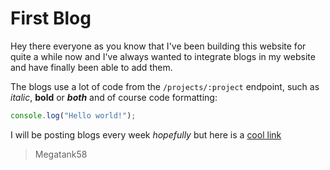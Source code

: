 # First Blog

Hey there everyone as you know that I've been building this website for quite a while now and I've always wanted to integrate blogs in my website and have finally been able to add them.

The blogs use a lot of code from the `/projects/:project` endpoint, such as *italic*, **bold** or ***both*** and of course code formatting:

```js
console.log("Hello world!");
```

I will be posting blogs every week *hopefully* but here is a [cool link](https://www.youtube.com/watch?v=dQw4w9WgXcQ)

> Megatank58